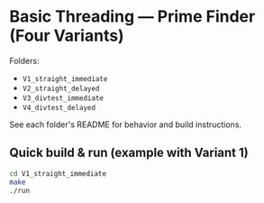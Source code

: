 # Basic Threading — Prime Finder (Four Variants)

Folders:
- `V1_straight_immediate`
- `V2_straight_delayed`
- `V3_divtest_immediate`
- `V4_divtest_delayed`

See each folder's README for behavior and build instructions.

## Quick build & run (example with Variant 1)
```bash
cd V1_straight_immediate
make
./run
```
